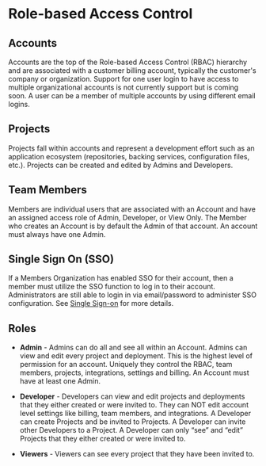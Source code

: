 # Role-based Access Control

## Accounts

Accounts are the top of the Role-based Access Control (RBAC) hierarchy and are associated with a customer billing account, typically the customer's company or organization. Support for one user login to have access to multiple organizational accounts is not currently support but is coming soon.  A user can be a member of multiple accounts by using different email logins.  

## Projects  

Projects fall within accounts and represent a development effort such as an application ecosystem (repositories, backing services, configuration files, etc.). Projects can be created and edited by Admins and Developers.  

## Team Members

Members are individual users that are associated with an Account and have an assigned access role of Admin, Developer, or View Only.  The Member who creates an Account is by default the Admin of that account.  An account must always have one Admin.

## Single Sign On (SSO)

If a Members Organization has enabled SSO for their account, then a member must utilize the SSO function to log in to their account. Administrators are still able to login in via email/password to administer SSO configuration. See [Single Sign-on](../config/single-sign-on.md) for more details.

## Roles 

* **Admin** - Admins can do all and see all within an Account.  Admins can view and edit every project and deployment.  This is the highest level of permission for an account.  Uniquely they control the RBAC, team members, projects, integrations, settings and billing.  An Account must have at least one Admin.

* **Developer** - Developers can view and edit projects and deployments that they either created or were invited to.  They can NOT edit account level settings like billing, team members, and integrations.  A Developer can create Projects and be invited to Projects.  A Developer can invite other Developers to a Project.  A Developer can only “see” and “edit” Projects that they either created or were invited to.

* **Viewers** - Viewers can see every project that they have been invited to.
